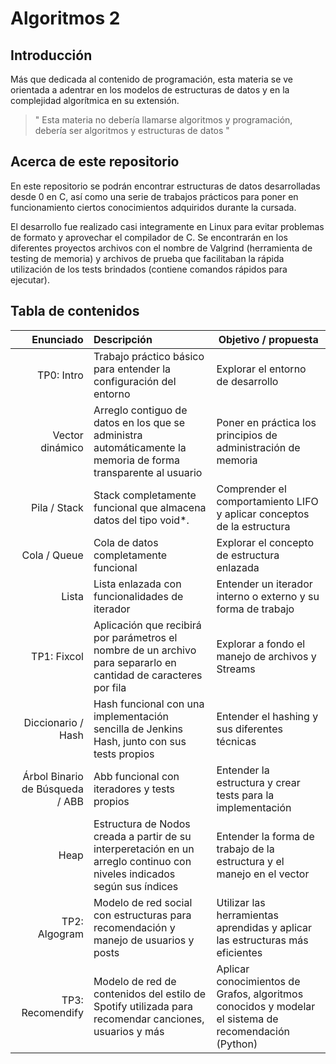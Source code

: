 # Algoritmos 2

## Introducción

Más que dedicada al contenido de programación, esta materia se ve orientada a adentrar en los modelos de estructuras de datos y en la complejidad algorítmica en su extensión.

> " Esta materia no debería llamarse algoritmos y programación, debería ser algoritmos y estructuras de datos "


## Acerca de este repositorio

En este repositorio se podrán encontrar estructuras de datos desarrolladas desde 0 en C, así como una serie de trabajos prácticos para poner en funcionamiento ciertos conocimientos adquiridos durante la cursada.

El desarrollo fue realizado casi integramente en Linux para evitar problemas de formato y aprovechar el compilador de C. Se encontrarán en los diferentes proyectos archivos con el nombre de Valgrind (herramienta de testing de memoria) y archivos de prueba que facilitaban la rápida utilización de los tests brindados (contiene comandos rápidos para ejecutar).

## Tabla de contenidos

| Enunciado | Descripción | Objetivo / propuesta |
| -----------: | :------------ | --------------- |
| TP0: Intro | Trabajo práctico básico para entender la configuración del entorno | Explorar el entorno de desarrollo |
| Vector dinámico | Arreglo contiguo de datos en los que se administra automáticamente la memoria de forma transparente al usuario | Poner en práctica los principios de administración de memoria |
| Pila / Stack | Stack completamente funcional que almacena datos del tipo void*. | Comprender el comportamiento LIFO y aplicar conceptos de la estructura |
| Cola / Queue | Cola de datos completamente funcional | Explorar el concepto de estructura enlazada |
| Lista | Lista enlazada con funcionalidades de iterador | Entender un iterador interno o externo y su forma de trabajo |
| TP1: Fixcol | Aplicación que recibirá por parámetros el nombre de un archivo para separarlo en cantidad de caracteres por fila | Explorar a fondo el manejo de archivos y Streams |
| Diccionario / Hash | Hash funcional con una implementación sencilla de Jenkins Hash, junto con sus tests propios | Entender el hashing y sus diferentes técnicas |
| Árbol Binario de Búsqueda / ABB | Abb funcional con iteradores y tests propios | Entender la estructura y crear tests para la implementación |
| Heap | Estructura de Nodos creada a partir de su interperetación en un arreglo continuo con niveles indicados según sus índices | Entender la forma de trabajo de la estructura y el manejo en el vector |
| TP2: Algogram | Modelo de red social con estructuras para recomendación y manejo de usuarios y posts | Utilizar las herramientas aprendidas y aplicar las estructuras más eficientes |
| TP3: Recomendify | Modelo de red de contenidos del estilo de Spotify utilizada para recomendar canciones, usuarios y más | Aplicar conocimientos de Grafos, algoritmos conocidos y modelar el sistema de recomendación (Python) |

